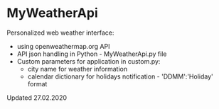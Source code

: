 # MyWeatherApi
Personalized web weather interface:
- using openweathermap.org API
- API json handling in Python - MyWeatherApi.py file
- Custom parameters for application in custom.py:
    - city name for weather information
    - calendar dictionary for holidays notification - 'DDMM':'Holiday' format

Updated 27.02.2020
